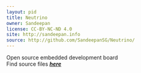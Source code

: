 ```yaml
---
layout: pid
title: Neutrino
owner: Sandeepan
license: CC-BY-NC-ND 4.0
site: http://sandeepan.info
source: http://github.com/SandeepanSG/Neutrino/
---
```

Open source embedded development board
<br/>
Find source files **_[here](http://github.com/SandeepanSG/Neutrino/tree/master/Sources/)_**
